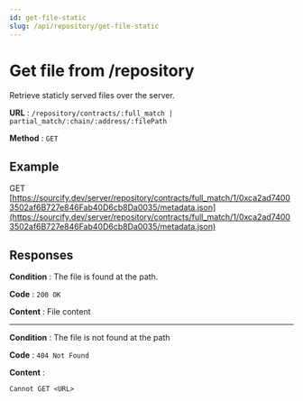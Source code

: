 ```yaml
---
id: get-file-static
slug: /api/repository/get-file-static
---
```


# Get file from /repository

Retrieve staticly served files over the server.

**URL** : `/repository/contracts/:full_match | partial_match/:chain/:address/:filePath`

**Method** : `GET`

## Example

GET [https://sourcify.dev/server/repository/contracts/full_match/1/0xca2ad74003502af6B727e846Fab40D6cb8Da0035/metadata.json](https://sourcify.dev/server/repository/contracts/full_match/1/0xca2ad74003502af6B727e846Fab40D6cb8Da0035/metadata.json)

## Responses

**Condition** : The file is found at the path.

**Code** : `200 OK`

**Content** : File content

---

**Condition** : The file is not found at the path

**Code** : `404 Not Found`

**Content** :

```
Cannot GET <URL>
```

